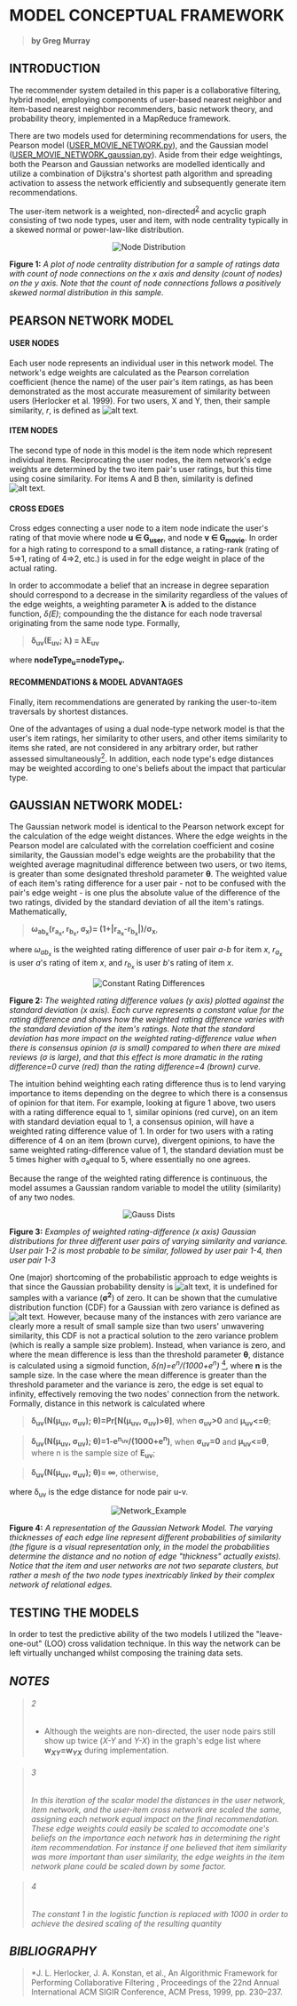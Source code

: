 # MODEL CONCEPTUAL FRAMEWORK 
>#### **by Greg Murray**
## INTRODUCTION
The recommender system detailed in this paper is a collaborative filtering, hybrid model, employing components of user-based nearest neighbor and item-based nearest neighbor recommenders, basic network theory, and probability theory, implemented in a MapReduce framework. 

There are two models used for determining recommendations for users, the Pearson model ([USER_MOVIE_NETWORK.py](https://github.com/GregMurray30/recommendation_engines/blob/master/USER_MOVIE_NETWORK.py)), and the Gaussian model ([USER_MOVIE_NETWORK_gaussian.py](https://github.com/GregMurray30/recommendation_engines/blob/master/USER_MOVIE_NETWORK_gaussian.py)). Aside from their edge weightings, both the Pearson  and Gaussian networks are modelled identically and
utilize a combination of Dijkstra's shortest path algorithm and spreading activation to assess the network efficiently and subsequently generate item recommendations.

The user-item network is a weighted, non-directed<sup>[2](#2)</sup> and acyclic graph consisting of two node types, user and item, with node centrality typically in a skewed normal or power-law-like distribution.

<p align="center">
  <img src="https://github.com/GregMurray30/recommendation_engines/blob/master/visualizations/node_dist.png" title="Node Distribution">
 </p>
 
**Figure 1:** *A plot of node centrality distribution for a sample of ratings data with count of node connections on the x axis and density (count of nodes) on the y axis. Note that the count of node connections follows a positively skewed normal distribution in this sample.*

## PEARSON NETWORK MODEL
#### USER NODES
Each user node represents an individual user in this network model. The network's edge weights are
calculated as the Pearson correlation coefficient (hence the name) of the user pair's item ratings, as has been demonstrated as the most accurate measurement of similarity between users (Herlocker et al. 1999). For two users, X and Y, then, their sample similarity, *r*, is defined as 
![alt text](https://wikimedia.org/api/rest_v1/media/math/render/svg/bd1ccc2979b0fd1c1aec96e386f686ae874f9ec0).


#### ITEM NODES
The second type of node in this model is the item node which represent individual items. Reciprocating the user nodes, the
item network's edge weights are determined by the two item pair's user ratings, but this time using cosine similarity. For items A and B then, similarity is defined
![alt text](https://wikimedia.org/api/rest_v1/media/math/render/svg/1d94e5903f7936d3c131e040ef2c51b473dd071d).

#### CROSS EDGES
Cross edges connecting a user node to a item node indicate the user's rating of that movie
where node **u ∈ G<sub>user</sub>**, and node **v ∈ G<sub>movie</sub>**. In order for a high rating 
to correspond to a small distance, a rating-rank (rating of 5=>1, rating of 4=>2, etc.) is used in for the edge weight in place of the actual rating.

In order to accommodate a belief that an increase in degree separation should correspond to 
a decrease in the similarity regardless of the values of the edge weights, a weighting 
parameter **λ** is added to the distance function, *δ(E)*; compounding the the distance for each node traversal originating from the same node type. Formally, 
  
  > **δ<sub>uv</sub>(E<sub>uv</sub>; λ) = λE<sub>uv</sub>**
 
where **nodeType<sub>u</sub>=nodeType<sub>v</sub>.**

#### RECOMMENDATIONS & MODEL ADVANTAGES
Finally, item recommendations are generated by ranking the user-to-item traversals by shortest distances.

One of the advantages of using a dual node-type network model is that the user's item
ratings, her similarity to other users, and other items similarity to items she rated, are not considered in any arbitrary order, but rather assessed simultaneously[<sup>2</sup>](#2). In addition, each node type's edge distances may be weighted according to one's beliefs about the impact that particular type.

## GAUSSIAN NETWORK MODEL:

The Gaussian network model is identical to the Pearson network except for the calculation of the
edge weight distances. Where the edge weights in the Pearson model are calculated with the correlation coefficient and cosine similarity, the Gaussian model's edge weights are the probability that the weighted average magnitudinal
difference between two users, or two items, is greater than some designated threshold parameter **θ**. The weighted value of each item's rating difference for a user pair - not to be confused with the pair's edge weight - is one plus the absolute value of the difference of the two ratings, divided by the standard deviation of all the item's ratings. Mathematically, 

> **ω<sub>ab<sub>x</sub></sub>(r<sub>a<sub>x</sub></sub>, r<sub>b<sub>x</sub></sub>, σ<sub>x</sub>)= (1+|r<sub>a<sub>x</sub></sub>-r<sub>b<sub>x</sub></sub>|)/σ<sub>x</sub>**,

where *ω<sub>ab<sub>x</sub></sub>* is the weighted rating difference of user pair *a-b* for item *x*, *r<sub>a<sub>x</sub></sub>* is user *a*'s rating of item *x*, and *r<sub>b<sub>x</sub></sub>* is user *b*'s rating of item *x*. 

<p align="center">
  <img src="https://github.com/GregMurray30/recommendation_engines/blob/master/visualizations/constant_rating3.png" title="Constant Rating Differences">
 </p>

**Figure 2:** *The weighted rating difference values (y axis) plotted against the standard deviation (x axis). Each curve represents a constant value for the rating difference and shows how the weighted rating difference varies with the standard deviation of the item's ratings. Note that the standard deviation has more impact on the weighted rating-difference value when there is consensus opinion (σ is small) compared to when there are mixed reviews (σ is large), and that this effect is more dramatic in the rating difference=0 curve (red) than the rating difference=4 (brown) curve.*
 

The intuition behind weighting each rating difference thus is to lend varying importance to items depending on the degree to which there is a consensus of opinion for that item. For example, looking at figure 1 above, two users with a rating difference equal to 1, similar opinions (red curve), on an item with standard deviation equal to 1, a consensus opinion, will have a weighted rating difference value of 1. In order for two users with a rating difference of 4 on an item (brown curve), divergent opinions, to have the same weighted rating-difference value of 1, the standard deviation must be 5 times higher with σ<sub>a</sub>equal to 5, where essentially no one agrees.

Because the range of the weighted rating difference is continuous, the model assumes a Gaussian random variable to model the utility (similarity) of any two nodes. 

<p align="center">
  <img src="https://github.com/GregMurray30/recommendation_engines/blob/master/visualizations/gauss_dists.png" title="Gauss Dists">
 </p>
 
**Figure 3:** *Examples of weighted rating-difference (x axis) Gaussian distributions for three different user pairs of varying similarity and variance. User pair 1-2 is most probable to be similar, followed by user pair 1-4, then user pair 1-3*
 
One (major) shortcoming of the probabilistic approach to edge weights is that since the Gaussian probability density is ![alt text](https://wikimedia.org/api/rest_v1/media/math/render/svg/4abaca87a10ecfa77b5a205056523706fe6c9c3f "Title"), it is undefined for samples with a variance (**σ<sup>2</sup>**) of zero. It can be shown that the cumulative distribution function (CDF) for a Gaussian with zero variance is defined as ![alt text](https://wikimedia.org/api/rest_v1/media/math/render/svg/90400cbbc8895d9f3c9a62d7502ed0f077c6ee3b).
However, because many of the instances with zero variance are clearly more a result of small sample size than two users' unwavering similarity, this CDF is not a practical solution to the zero variance problem (which is really a sample size problem). Instead, when variance is zero, and where the mean difference is less than the threshold parameter **θ**, distance is calculated using a sigmoid function, *δ(n)=e<sup>n</sup>/(1000+e<sup>n</sup>)* [<sup>4</sup>](#4), where **n** is the sample size. In the case where the mean difference is greater than the threshold parameter and the variance is zero, the edge is set equal to infinity, effectively removing the two nodes' connection from the network. Formally, distance in this network is calculated where
  
  >**δ<sub>uv</sub>(N(μ<sub>uv</sub>, σ<sub>uv</sub>); θ)=Pr[N(μ<sub>uv</sub>, σ<sub>uv</sub>)>θ]**, when **σ<sub>uv</sub>>0** and **μ<sub>uv</sub><=θ**;
  
  >**δ<sub>uv</sub>(N(μ<sub>uv</sub>, σ<sub>uv</sub>); θ)=1-e<sup>n<sub>uv</uv></sup>/(1000+e<sup>n</sup>)**, when **σ<sub>uv</sub>=0** and **μ<sub>uv</sub><=θ**, where n is the sample size of **E<sub>uv</sub>**;
  
  >**δ<sub>uv</sub>(N(μ<sub>uv</sub>, σ<sub>uv</sub>); θ)= ∞**, otherwise,

where δ<sub>uv</sub> is the edge distance for node pair u-v.
  
<p align="center">
  <img src="https://github.com/GregMurray30/recommendation_engines/blob/master/visualizations/network_ex.png" title="Network_Example">
 </p>
 
**Figure 4:** *A representation of the Gaussian Network Model. The varying thicknesses of each edge line represent different probabilities of similarity (the figure is a visual representation only, in the model the probabilities determine the distance and no notion of edge "thickness" actually exists). Notice that the item and user networks are not two separate clusters, but rather a mesh of the two node types inextricably linked by their complex network of relational edges.*

## TESTING THE MODELS
In order to test the predictive ability of the two models I utilized the "leave-one-out" (LOO) cross validation technique. In this way the network can be left virtually unchanged whilst composing the training data sets. 

## *NOTES*

>###### 2
>* Although the weights are non-directed, the user node pairs still show up twice (*X-Y* and *Y-X*) 
in the graph's edge list where **w<sub>*XY*</sub>=w<sub>*YX*</sub>** during implementation.

>###### 3
>*In this iteration of the scalar model the distances in the user network, item network, and the
 user-item cross network are scaled the same, assigning each network equal impact on the
 final recommendation. These edge weights could easily be scaled to accomodate one's
 beliefs on the importance each network has in determining the right item recommendation.
 For instance if one believed that item similarity was more important than user
 similarity, the edge weights in the item network plane could be scaled down by some
 factor.*
 
 >###### 4
 >*The constant 1 in the logistic function is replaced with 1000 in order to achieve the desired scaling of the resulting quantity*

 
 ## *BIBLIOGRAPHY*
 >*J. L. Herlocker, J. A. Konstan, et al., An Algorithmic Framework for Performing Collaborative Filtering , Proceedings of the 22nd Annual International ACM SIGIR Conference, ACM Press, 1999, pp. 230–237.
